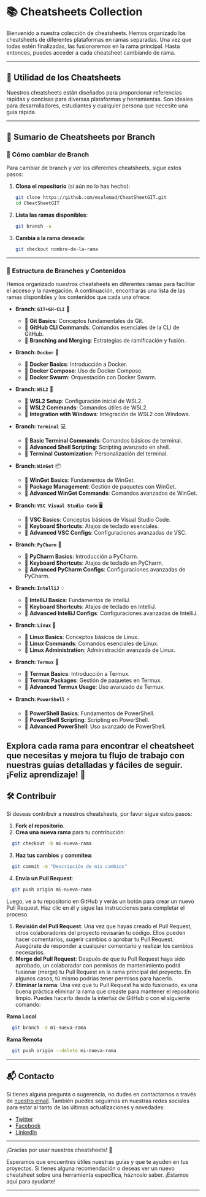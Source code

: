 # 📚 Cheatsheets Collection

Bienvenido a nuestra colección de cheatsheets. Hemos organizado los cheatsheets de diferentes plataformas en ramas separadas. Una vez que todas estén finalizadas, las fusionaremos en la rama principal. Hasta entonces, puedes acceder a cada cheatsheet cambiando de rama.

---

## 🌟 Utilidad de los Cheatsheets

Nuestros cheatsheets están diseñados para proporcionar referencias rápidas y concisas para diversas plataformas y herramientas. Son ideales para desarrolladores, estudiantes y cualquier persona que necesite una guía rápida.

---

## 📂 Sumario de Cheatsheets por Branch

### 🔀 Cómo cambiar de Branch

Para cambiar de branch y ver los diferentes cheatsheets, sigue estos pasos:

1. **Clona el repositorio** (si aún no lo has hecho):

   ```sh
   git clone https://github.com/msalemad/CheatSheetGIT.git
   cd CheatSheetGIT
   ```
2. **Lista las ramas disponibles**:

   ```sh
   git branch -a
   ```
3. **Cambia a la rama deseada**:

   ```sh
   git checkout nombre-de-la-rama
   ```

---

### 📜 Estructura de Branches y Contenidos

Hemos organizado nuestros cheatsheets en diferentes ramas para facilitar el acceso y la navegación. A continuación, encontrarás una lista de las ramas disponibles y los contenidos que cada una ofrece:

- **Branch: `GIT+GH-CLI`** 🐙

  - 📄 **Git Basics**: Conceptos fundamentales de Git.
  - 📄 **GitHub CLI Commands**: Comandos esenciales de la CLI de GitHub.
  - 📄 **Branching and Merging**: Estrategias de ramificación y fusión.

- **Branch: `Docker`** 🐳

  - 📄 **Docker Basics**: Introducción a Docker.
  - 📄 **Docker Compose**: Uso de Docker Compose.
  - 📄 **Docker Swarm**: Orquestación con Docker Swarm.

- **Branch: `WSL2`** 🐧

  - 📄 **WSL2 Setup**: Configuración inicial de WSL2.
  - 📄 **WSL2 Commands**: Comandos útiles de WSL2.
  - 📄 **Integration with Windows**: Integración de WSL2 con Windows.

- **Branch: `Terminal`** 💻

  - 📄 **Basic Terminal Commands**: Comandos básicos de terminal.
  - 📄 **Advanced Shell Scripting**: Scripting avanzado en shell.
  - 📄 **Terminal Customization**: Personalización del terminal.

- **Branch: `WinGet`** 📦

  - 📄 **WinGet Basics**: Fundamentos de WinGet.
  - 📄 **Package Management**: Gestión de paquetes con WinGet.
  - 📄 **Advanced WinGet Commands**: Comandos avanzados de WinGet.

- **Branch: `VSC Visual Studio Code`** 🖥️

  - 📄 **VSC Basics**: Conceptos básicos de Visual Studio Code.
  - 📄 **Keyboard Shortcuts**: Atajos de teclado esenciales.
  - 📄 **Advanced VSC Configs**: Configuraciones avanzadas de VSC.

- **Branch: `PyCharm`** 🐍

  - 📄 **PyCharm Basics**: Introducción a PyCharm.
  - 📄 **Keyboard Shortcuts**: Atajos de teclado en PyCharm.
  - 📄 **Advanced PyCharm Configs**: Configuraciones avanzadas de PyCharm.

- **Branch: `IntelliJ`** 💡

  - 📄 **IntelliJ Basics**: Fundamentos de IntelliJ.
  - 📄 **Keyboard Shortcuts**: Atajos de teclado en IntelliJ.
  - 📄 **Advanced IntelliJ Configs**: Configuraciones avanzadas de IntelliJ.

- **Branch: `Linux`** 🐧

  - 📄 **Linux Basics**: Conceptos básicos de Linux.
  - 📄 **Linux Commands**: Comandos esenciales de Linux.
  - 📄 **Linux Administration**: Administración avanzada de Linux.

- **Branch: `Termux`** 📱

  - 📄 **Termux Basics**: Introducción a Termux.
  - 📄 **Termux Packages**: Gestión de paquetes en Termux.
  - 📄 **Advanced Termux Usage**: Uso avanzado de Termux.

- **Branch: `PowerShell`** ⚡

  - 📄 **PowerShell Basics**: Fundamentos de PowerShell.
  - 📄 **PowerShell Scripting**: Scripting en PowerShell.
  - 📄 **Advanced PowerShell**: Uso avanzado de PowerShell.

Explora cada rama para encontrar el cheatsheet que necesitas y mejora tu flujo de trabajo con nuestras guías detalladas y fáciles de seguir. ¡Feliz aprendizaje! 🚀
---

## 🛠 Contribuir

Si deseas contribuir a nuestros cheatsheets, por favor sigue estos pasos:

1. **Fork el repositorio**.
2. **Crea una nueva rama** para tu contribución:

```sh
  git checkout -b mi-nueva-rama
```

3. **Haz tus cambios** y **commitea**:

```sh
  git commit -m "Descripción de mis cambios"
```

4. **Envía un Pull Request**:

```sh
  git push origin mi-nueva-rama
```

  Luego, ve a tu repositorio en GitHub y verás un botón para crear un nuevo Pull Request. Haz clic en él y sigue las instrucciones para completar el proceso.

5. **Revisión del Pull Request**: Una vez que hayas creado el Pull Request, otros colaboradores del proyecto revisarán tu código. Ellos pueden hacer comentarios, sugerir cambios o aprobar tu Pull Request. Asegúrate de responder a cualquier comentario y realizar los cambios necesarios.
6. **Merge del Pull Request**: Después de que tu Pull Request haya sido aprobado, un colaborador con permisos de mantenimiento podrá fusionar (merge) tu Pull Request en la rama principal del proyecto. En algunos casos, tú mismo podrías tener permisos para hacerlo.
7. **Eliminar la rama**: Una vez que tu Pull Request ha sido fusionado, es una buena práctica eliminar la rama que creaste para mantener el repositorio limpio. Puedes hacerlo desde la interfaz de GitHub o con el siguiente comando:

**Rama Local**

```sh
  git branch -d mi-nueva-rama
```

**Rama Remota**

```sh
  git push origin --delete mi-nueva-rama
```

---

## 📬 Contacto

Si tienes alguna pregunta o sugerencia, no dudes en contactarnos a través de [nuestro email](mailto:contacto@ejemplo.com). También puedes seguirnos en nuestras redes sociales para estar al tanto de las últimas actualizaciones y novedades:

- [Twitter](https://twitter.com/ejemplo)
- [Facebook](https://facebook.com/ejemplo)
- [LinkedIn](https://linkedin.com/company/ejemplo)

---

¡Gracias por usar nuestros cheatsheets! 🚀

Esperamos que encuentres útiles nuestras guías y que te ayuden en tus proyectos. Si tienes alguna recomendación o deseas ver un nuevo cheatsheet sobre una herramienta específica, háznoslo saber. ¡Estamos aquí para ayudarte!

---

